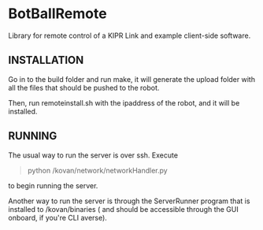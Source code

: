 BotBallRemote
=============

Library for remote control of a KIPR Link and example client-side software.

INSTALLATION
------------

Go in to the build folder and run make, it will generate the upload folder with all the files that should be pushed to the robot.

Then, run remoteinstall.sh with the ipaddress of the robot, and it will be installed.


RUNNING
-------

The usual way to run the server is over ssh. Execute 

>python /kovan/network/networkHandler.py

to begin running the server. 

Another way to run the server is through the ServerRunner program that is installed to /kovan/binaries ( and should be accessible
through the GUI onboard, if you're CLI averse).  





